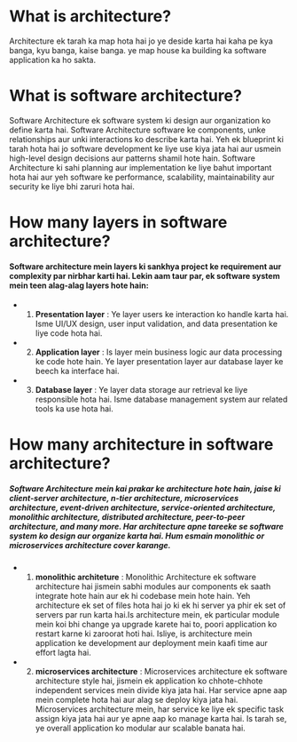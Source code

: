 # What is architecture?

Architecture ek tarah ka map hota hai jo ye deside karta hai kaha pe kya banga, kyu banga, kaise banga. ye map house ka building ka software application ka ho sakta. 

# What is software architecture?

Software Architecture ek software system ki design aur organization ko define karta hai. Software Architecture software ke components, unke relationships aur unki interactions ko describe karta hai. Yeh ek blueprint ki tarah hota hai jo software development ke liye use kiya jata hai aur usmein high-level design decisions aur patterns shamil hote hain. Software Architecture ki sahi planning aur implementation ke liye bahut important hota hai aur yeh software ke performance, scalability, maintainability aur security ke liye bhi zaruri hota hai.

# How many layers in software architecture?

#### Software architecture mein layers ki sankhya project ke requirement aur complexity par nirbhar karti hai. Lekin aam taur par, ek software system mein teen alag-alag layers hote hain:

- 1. __Presentation layer__ : Ye layer users ke interaction ko handle karta hai. Isme UI/UX design, user input validation, and data presentation ke liye code hota hai.

- 2. __Application layer__ : Is layer mein business logic aur data processing ke code hote hain. Ye layer presentation layer aur database layer ke beech ka interface hai.

- 3. __Database layer__ : Ye layer data storage aur retrieval ke liye responsible hota hai. Isme database management system aur related tools ka use hota hai.

# How many architecture in software architecture?

##### Software Architecture mein kai prakar ke architecture hote hain, jaise ki client-server architecture, n-tier architecture, microservices architecture, event-driven architecture, service-oriented architecture, monolithic architecture, distributed architecture, peer-to-peer architecture, and many more. Har architecture apne tareeke se software system ko design aur organize karta hai. Hum esmain monolithic or microservices architecture cover karange.

- 1. __monolithic architeture__ : Monolithic Architecture ek software architecture hai jismein sabhi modules aur components ek saath integrate hote hain aur ek hi codebase mein hote hain. Yeh architecture ek set of files hota hai jo ki ek hi server ya phir ek set of servers par run karta hai.Is architecture mein, ek particular module mein koi bhi change ya upgrade karete hai to, poori application ko restart karne ki zaroorat hoti hai. Isliye, is architecture mein application ke development aur deployment mein kaafi time aur effort lagta hai.

- 2. __microservices architecture__ : Microservices architecture ek software architecture style hai, jismein ek application ko chhote-chhote independent services mein divide kiya jata hai. Har service apne aap mein complete hota hai aur alag se deploy kiya jata hai. Microservices architecture mein, har service ke liye ek specific task assign kiya jata hai aur ye apne aap ko manage karta hai. Is tarah se, ye overall application ko modular aur scalable banata hai.
 
 